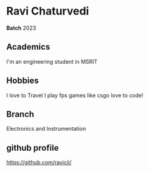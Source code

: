 # Ravi Chaturvedi
**Batch** 2023
## Academics
I'm an engineering student in MSRIT
## Hobbies
I love to Travel
I play fps games like csgo
love to code!
## Branch 
Electronics and Instrumentation
## github profile
https://github.com/ravicii/
